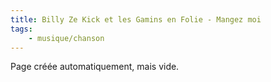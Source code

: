 ```yaml
---
title: Billy Ze Kick et les Gamins en Folie - Mangez moi
tags:
    - musique/chanson
---
```


Page créée automatiquement, mais vide.
